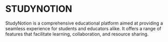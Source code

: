 # STUDYNOTION


StudyNotion is a comprehensive educational platform aimed at providing a seamless experience for students and educators alike. It offers a range of features that facilitate learning, collaboration, and resource sharing.
